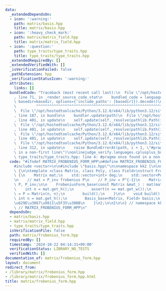 ```yaml
---
data:
  _extendedDependsOn:
  - icon: ':warning:'
    path: matrix/basis.hpp
    title: matrix/basis.hpp
  - icon: ':heavy_check_mark:'
    path: matrix/matrix_field.hpp
    title: matrix/matrix_field.hpp
  - icon: ':question:'
    path: type_traits/type_traits.hpp
    title: type_traits/type_traits.hpp
  _extendedRequiredBy: []
  _extendedVerifiedWith: []
  _isVerificationFailed: false
  _pathExtension: hpp
  _verificationStatusIcon: ':warning:'
  attributes:
    links: []
  bundledCode: "Traceback (most recent call last):\n  File \"/opt/hostedtoolcache/Python/3.12.0/x64/lib/python3.12/site-packages/onlinejudge_verify/documentation/build.py\"\
    , line 71, in _render_source_code_stat\n    bundled_code = language.bundle(stat.path,\
    \ basedir=basedir, options={'include_paths': [basedir]}).decode()\n          \
    \         ^^^^^^^^^^^^^^^^^^^^^^^^^^^^^^^^^^^^^^^^^^^^^^^^^^^^^^^^^^^^^^^^^^^^^^^^^^^^^^^^^\n\
    \  File \"/opt/hostedtoolcache/Python/3.12.0/x64/lib/python3.12/site-packages/onlinejudge_verify/languages/cplusplus.py\"\
    , line 187, in bundle\n    bundler.update(path)\n  File \"/opt/hostedtoolcache/Python/3.12.0/x64/lib/python3.12/site-packages/onlinejudge_verify/languages/cplusplus_bundle.py\"\
    , line 401, in update\n    self.update(self._resolve(pathlib.Path(included), included_from=path))\n\
    \  File \"/opt/hostedtoolcache/Python/3.12.0/x64/lib/python3.12/site-packages/onlinejudge_verify/languages/cplusplus_bundle.py\"\
    , line 401, in update\n    self.update(self._resolve(pathlib.Path(included), included_from=path))\n\
    \  File \"/opt/hostedtoolcache/Python/3.12.0/x64/lib/python3.12/site-packages/onlinejudge_verify/languages/cplusplus_bundle.py\"\
    , line 401, in update\n    self.update(self._resolve(pathlib.Path(included), included_from=path))\n\
    \  File \"/opt/hostedtoolcache/Python/3.12.0/x64/lib/python3.12/site-packages/onlinejudge_verify/languages/cplusplus_bundle.py\"\
    , line 312, in update\n    raise BundleErrorAt(path, i + 1, \"#pragma once found\
    \ in a non-first line\")\nonlinejudge_verify.languages.cplusplus_bundle.BundleErrorAt:\
    \ type_traits/type_traits.hpp: line 4: #pragma once found in a non-first line\n"
  code: "#ifndef MATRIX_FROBENIUS_FORM_HPP\n#define MATRIX_FROBENIUS_FORM_HPP 1\n\n\
    #include <vector>\n\n#include \"basis.hpp\"\n\nnamespace kk2 {\n\nnamespace linear_algebra\
    \ {\n\ntemplate <class Matrix, class Poly, class Field>\nstruct FrobeniusForm_base\
    \ {\n    Matrix mat;\n    std::vector<int> deg;\n    std::vector<Poly> poly;\n\
    \n    // mat = P_inv frobenius P\n    // P_inv = P^{-1}\n    Matrix frobenius,\
    \ P, P_inv;\n\n    FrobeniusForm_base(const Matrix &mat_) : mat(mat_) {\n    \
    \    int n = mat.get_h();\n        assert(n == mat.get_w());\n        frobenius\
    \ = P = Matrix(n, n);\n        build();\n    }\n\n    void build() {\n       \
    \ int n = mat.get_h();\n        Basis_base<Matrix, Field> basis;\n        // \u4E71\
    \u629E\u3067\u9811\u5F35\u308B\n    }\n};\n\n}\n\n} // namespace kk2\n\n#endif\
    \ // MATRIX_FROBENIUS_FORM_HPP\n"
  dependsOn:
  - matrix/basis.hpp
  - matrix/matrix_field.hpp
  - type_traits/type_traits.hpp
  isVerificationFile: false
  path: matrix/frobenius_form.hpp
  requiredBy: []
  timestamp: '2024-10-22 04:14:31+09:00'
  verificationStatus: LIBRARY_NO_TESTS
  verifiedWith: []
documentation_of: matrix/frobenius_form.hpp
layout: document
redirect_from:
- /library/matrix/frobenius_form.hpp
- /library/matrix/frobenius_form.hpp.html
title: matrix/frobenius_form.hpp
---
```


